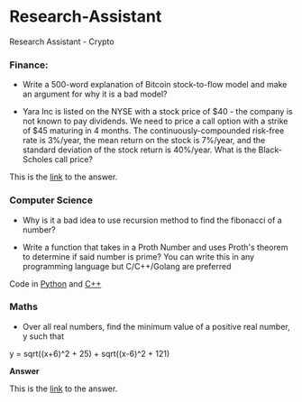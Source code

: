 # Research-Assistant


Research Assistant - Crypto


### Finance:

- Write a 500-word explanation of Bitcoin stock-to-flow model and make an argument for why it is a bad model?


- Yara Inc is listed on the NYSE with a stock price of $40 - the company is not known to pay dividends. We need to price a call option with a strike of $45 maturing in 4 months. The continuously-compounded risk-free rate is 3%/year, the mean return on the
stock is 7%/year, and the standard deviation of the stock return is 40%/year. What is the Black-Scholes call price?

This is the [link]() to the answer.


### Computer Science

- Why is it a bad idea to use recursion method to find the fibonacci of a number?


- Write a function that takes in a Proth Number and uses Proth's theorem to determine if said number is prime? You can write this in any programming language but C/C++/Golang are preferred

Code in [Python]() and [C++]()


### Maths


- Over all real numbers, find the minimum value of a positive real number, y such that

y = sqrt((x+6)^2 + 25) + sqrt((x-6)^2 + 121)

**Answer**

This is the [link]() to the answer.
